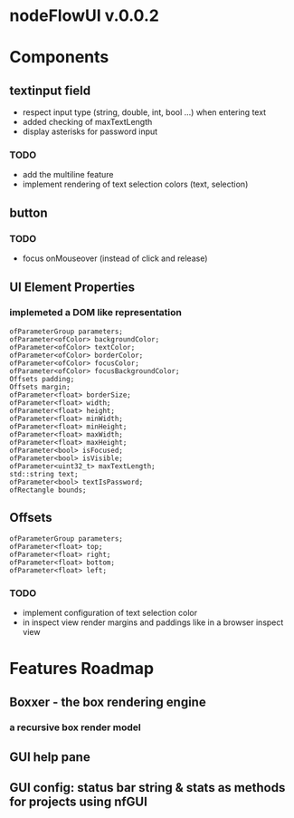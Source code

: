 # nodeFlowUI v.0.0.2

# Components 

## textinput field
- respect input type (string, double, int, bool ...) when entering text
- added checking of maxTextLength 
- display asterisks for password input
### TODO
- add the multiline feature
- implement rendering of text selection colors (text, selection)

## button
### TODO
- focus onMouseover (instead of click and release)


## UI Element Properties
### implemeted a DOM like representation
```(cpp)
ofParameterGroup parameters;
ofParameter<ofColor> backgroundColor;
ofParameter<ofColor> textColor;
ofParameter<ofColor> borderColor;
ofParameter<ofColor> focusColor;
ofParameter<ofColor> focusBackgroundColor;
Offsets padding;
Offsets margin;
ofParameter<float> borderSize;
ofParameter<float> width;
ofParameter<float> height;
ofParameter<float> minWidth;
ofParameter<float> minHeight;
ofParameter<float> maxWidth;
ofParameter<float> maxHeight;
ofParameter<bool> isFocused;
ofParameter<bool> isVisible;
ofParameter<uint32_t> maxTextLength;
std::string text;
ofParameter<bool> textIsPassword;
ofRectangle bounds;
```

## Offsets
```(cpp)
ofParameterGroup parameters;
ofParameter<float> top;
ofParameter<float> right;
ofParameter<float> bottom;
ofParameter<float> left;
```

### TODO
- implement configuration of text selection color
- in inspect view render margins and paddings like in a browser inspect view

# Features Roadmap

## Boxxer - the box rendering engine
### a recursive box render model

## GUI help pane
## GUI config: status bar string & stats as methods for projects using nfGUI

